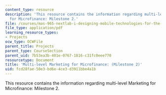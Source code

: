 ```yaml
---
content_type: resource
description: 'This resource contains the information regarding multi-level Marketing
  for Microfinance: Milestone 2.'
file: /courses/mas-965-nextlab-i-designing-mobile-technologies-for-the-next-billion-users-fall-2008/fcd28fae50e3bd6e4ce3d3911bbe4a1b_MITMAS_965F08_money_m2.pdf
file_type: application/pdf
learning_resource_types:
- Projects
ocw_type: OCWFile
parent_title: Projects
parent_type: CourseSection
parent_uid: 7b53ea3b-401e-0767-1816-c31fc0eee770
resourcetype: Document
title: 'Multi-level Marketing for Microfinance: (Milestone 2)'
uid: fcd28fae-50e3-bd6e-4ce3-d3911bbe4a1b
---
```

This resource contains the information regarding multi-level Marketing for Microfinance: Milestone 2.

